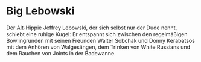 # Big Lebowski

Der Alt-Hippie Jeffrey Lebowski, der sich selbst nur der Dude nennt, schiebt eine ruhige Kugel: Er entspannt sich zwischen den regelmäßigen Bowlingrunden mit seinen Freunden Walter Sobchak und Donny Kerabatsos mit dem Anhören von Walgesängen, dem Trinken von White Russians und dem Rauchen von Joints in der Badewanne.


